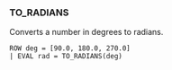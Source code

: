 <!--
This is generated by ESQL's AbstractFunctionTestCase. Do no edit it. See ../README.md for how to regenerate it.
-->

### TO_RADIANS
Converts a number in degrees to radians.

```
ROW deg = [90.0, 180.0, 270.0]
| EVAL rad = TO_RADIANS(deg)
```
